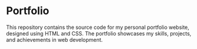 # Portfolio
This repository contains the source code for my personal portfolio website, designed using HTML and CSS. The portfolio showcases my skills, projects, and achievements in web development.
